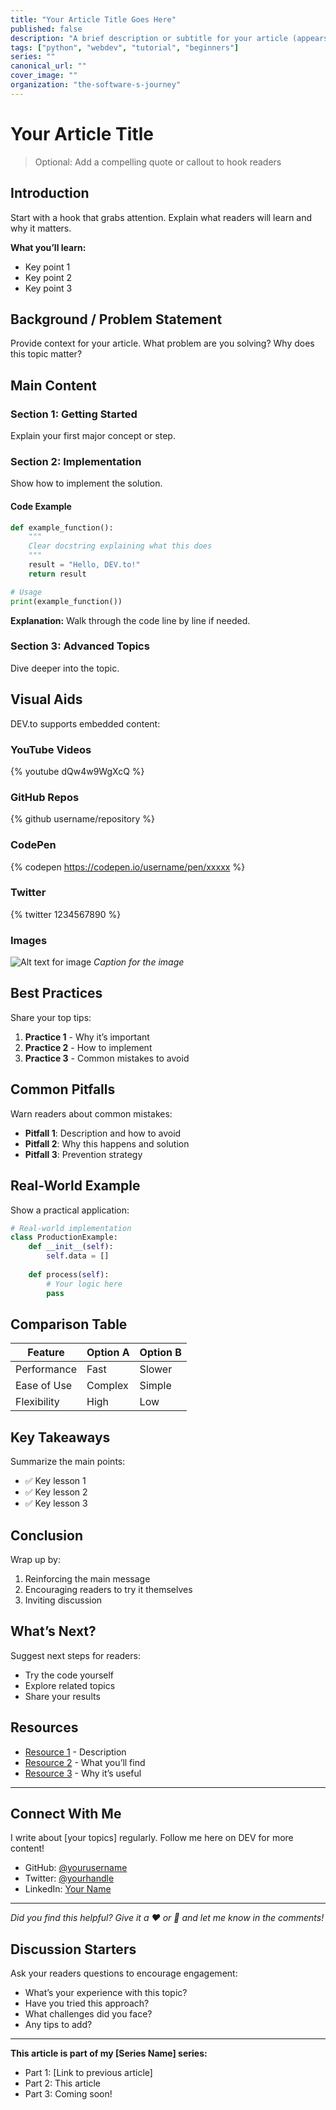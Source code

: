 ```yaml
---
title: "Your Article Title Goes Here"
published: false
description: "A brief description or subtitle for your article (appears in previews and search)"
tags: ["python", "webdev", "tutorial", "beginners"]
series: ""
canonical_url: ""
cover_image: ""
organization: "the-software-s-journey"
---
```


# Your Article Title

> Optional: Add a compelling quote or callout to hook readers

## Introduction

Start with a hook that grabs attention. Explain what readers will learn and why it matters.

**What you’ll learn:**

- Key point 1
- Key point 2
- Key point 3

## Background / Problem Statement

Provide context for your article. What problem are you solving? Why does this topic matter?

## Main Content

### Section 1: Getting Started

Explain your first major concept or step.

### Section 2: Implementation

Show how to implement the solution.

#### Code Example

```python
def example_function():
    """
    Clear docstring explaining what this does
    """
    result = "Hello, DEV.to!"
    return result

# Usage
print(example_function())
```

**Explanation:** Walk through the code line by line if needed.

### Section 3: Advanced Topics

Dive deeper into the topic.

## Visual Aids

DEV.to supports embedded content:

### YouTube Videos

{% youtube dQw4w9WgXcQ %}

### GitHub Repos

{% github username/repository %}

### CodePen

{% codepen https://codepen.io/username/pen/xxxxx %}

### Twitter

{% twitter 1234567890 %}

### Images

![Alt text for image](https://example.com/image.png)
*Caption for the image*

## Best Practices

Share your top tips:

1. **Practice 1** - Why it’s important
1. **Practice 2** - How to implement
1. **Practice 3** - Common mistakes to avoid

## Common Pitfalls

Warn readers about common mistakes:

- **Pitfall 1**: Description and how to avoid
- **Pitfall 2**: Why this happens and solution
- **Pitfall 3**: Prevention strategy

## Real-World Example

Show a practical application:

```python
# Real-world implementation
class ProductionExample:
    def __init__(self):
        self.data = []
    
    def process(self):
        # Your logic here
        pass
```

## Comparison Table

|Feature    |Option A|Option B|
|-----------|--------|--------|
|Performance|Fast    |Slower  |
|Ease of Use|Complex |Simple  |
|Flexibility|High    |Low     |

## Key Takeaways

Summarize the main points:

- ✅ Key lesson 1
- ✅ Key lesson 2
- ✅ Key lesson 3

## Conclusion

Wrap up by:

1. Reinforcing the main message
1. Encouraging readers to try it themselves
1. Inviting discussion

## What’s Next?

Suggest next steps for readers:

- Try the code yourself
- Explore related topics
- Share your results

## Resources

- [Resource 1](https://example.com) - Description
- [Resource 2](https://example.com) - What you’ll find
- [Resource 3](https://example.com) - Why it’s useful

-----

## Connect With Me

I write about [your topics] regularly. Follow me here on DEV for more content!

- GitHub: [@yourusername](https://github.com/yourusername)
- Twitter: [@yourhandle](https://twitter.com/yourhandle)
- LinkedIn: [Your Name](https://linkedin.com/in/yourprofile)

---

*Did you find this helpful? Give it a ❤️ or 🦄 and let me know in the comments!*

## Discussion Starters

Ask your readers questions to encourage engagement:

- What’s your experience with this topic?
- Have you tried this approach?
- What challenges did you face?
- Any tips to add?

---

**This article is part of my [Series Name] series:**

- Part 1: [Link to previous article]
- Part 2: This article
- Part 3: Coming soon!
